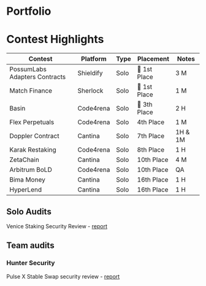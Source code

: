 # Portfolio

#  Contest Highlights

| Contest | Platform | Type | Placement | Notes |
|---------|----------|------|-----------| ------|
| PossumLabs Adapters Contracts | Shieldify| Solo | 🥇 1st Place | 3 M |
| Match Finance | Sherlock | Solo | 🥇 1st Place | 1 M |
| Basin | Code4rena | Solo | 🥉 3th Place | 2 H |
| Flex Perpetuals | Code4rena | Solo | 4th Place | 1 M |
| Doppler Contract | Cantina | Solo | 7th Place | 1H & 1M  |
| Karak Restaking | Code4rena | Solo | 8th Place | 1 H |
| ZetaChain | Cantina | Solo | 10th Place | 4 M |
| Arbitrum BoLD | Code4rena | Solo | 10th Place | QA |
| Bima Money | Cantina | Solo | 16th Place | 1 H |
| HyperLend | Cantina | Solo | 16th Place | 1 H |


## Solo Audits
Venice Staking Security Review - [report](https://github.com/zanderbytexyz/portfolio/blob/main/solo/Venice-Staking-Security-Review.pdf)

## Team audits
### Hunter Security
Pulse X Stable Swap security review - [report](https://github.com/zanderbytexyz/portfolio/blob/main/team/HunterSecurity/PulseX-StableSwap-Hunter-Security-Audit-Report-V1.0.pdf)